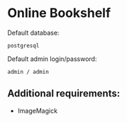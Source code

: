 Online Bookshelf
=========
Default database:

```
postgresql
```

Default admin login/password:

```
admin / admin
```

Additional requirements:
----

* ImageMagick
